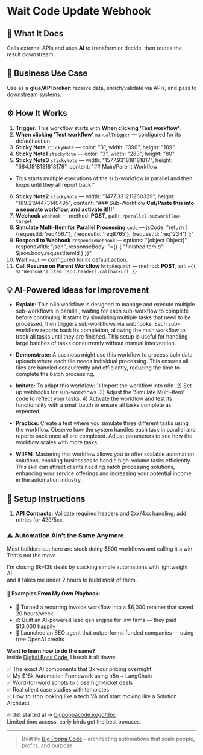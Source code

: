 # Wait Code Update Webhook
## 🚀 What It Does
Calls external APIs and uses **AI** to transform or decide, then routes the result downstream.

## 💼 Business Use Case
Use as a **glue/API broker**: receive data, enrich/validate via APIs, and pass to downstream systems.

## ⚙️ How It Works
1. **Trigger:** This workflow starts with **When clicking ‘Test workflow’**.
2. **When clicking ‘Test workflow’** `manualTrigger` — configured for its default action.
3. **Sticky Note** `stickyNote` — color: "3", width: "390", height: "109"
4. **Sticky Note1** `stickyNote` — color: "3", width: "283", height: "80"
5. **Sticky Note3** `stickyNote` — width: "1577.931818181817", height: "684.1818181818179", content: "## Main/Parent Workflow
* This starts multiple executions of the sub-workflow in parallel and then loops until they all report back."
6. **Sticky Note2** `stickyNote` — width: "1477.331211260329", height: "189.2194473140495", content: "### Sub-Workflow
**Cut/Paste this into a separate workflow, and activate it!!!**"
7. **Webhook** `webhook` — method: **POST**, path: `/parallel-subworkflow-target`
8. **Simulate Multi-Item for Parallel Processing** `code` — jsCode: "return [
  {requestId: 'req4567'},
  {requestId: 'req8765'},
  {requestId: 'req1234'}
];"
9. **Respond to Webhook** `respondToWebhook` — options: "[object Object]", respondWith: "json", responseBody: "={{ 
{
  "finishedItemId": $json.body.requestItemId
}
}}"
10. **Wait** `wait` — configured for its default action.
11. **Call Resume on Parent Workflow** `httpRequest` — method: **POST**, url: `={{ $('Webhook').item.json.headers.callbackurl }}`

## 💡 AI-Powered Ideas for Improvement
- **Explain:** This n8n workflow is designed to manage and execute multiple sub-workflows in parallel, waiting for each sub-workflow to complete before continuing. It starts by simulating multiple tasks that need to be processed, then triggers sub-workflows via webhooks. Each sub-workflow reports back its completion, allowing the main workflow to track all tasks until they are finished. This setup is useful for handling large batches of tasks concurrently without manual intervention.
  
- **Demonstrate:** A business might use this workflow to process bulk data uploads where each file needs individual processing. This ensures all files are handled concurrently and efficiently, reducing the time to complete the batch processing.

- **Imitate:** To adapt this workflow: 1) Import the workflow into n8n. 2) Set up webhooks for sub-workflows. 3) Adjust the 'Simulate Multi-Item' code to reflect your tasks. 4) Activate the workflow and test its functionality with a small batch to ensure all tasks complete as expected.

- **Practice:** Create a test where you simulate three different tasks using the workflow. Observe how the system handles each task in parallel and reports back once all are completed. Adjust parameters to see how the workflow scales with more tasks.

- **WIIFM:** Mastering this workflow allows you to offer scalable automation solutions, enabling businesses to handle high-volume tasks efficiently. This skill can attract clients needing batch processing solutions, enhancing your service offerings and increasing your potential income in the automation industry.

## 🔧 Setup Instructions
1. **API Contracts:** Validate required headers and 2xx/4xx handling; add retries for 429/5xx.

### ⚠️ Automation Ain’t the Same Anymore

Most builders out here are stuck doing $500 workflows and calling it a win.  
That’s not the move.  

I'm closing $6k–$13k deals by stacking simple automations with lightweight AI...  
and it takes me under 2 hours to build most of them.

#### 🧠 Examples From My Own Playbook:
- 🔁 Turned a recurring invoice workflow into a $6,000 retainer that saved 20 hours/week  
- ⚖️ Built an AI-powered lead gen engine for law firms — they paid $13,000 happily  
- 🚀 Launched an SEO agent that outperforms funded companies — using free OpenAI credits  

**Want to learn how to do the same?**  
Inside [Digital Boss Code](https://bigpoppacode.io/go/dbc), I break it all down:

✅ The exact AI components that 3x your pricing overnight  
✅ My $15k Automation Framework using n8n + LangChain  
✅ Word-for-word scripts to close high-ticket deals  
✅ Real client case studies with templates  
✅ How to stop looking like a tech VA and start moving like a Solution Architect  

🔥 Get started at → [bigpoppacode.io/go/dbc](https://bigpoppacode.io/go/dbc)  
Limited time access, early birds get the best bonuses.

---
> Built by [Big Poppa Code](https://bigpoppacode.io) – architecting automations that scale people, profits, and purpose.
